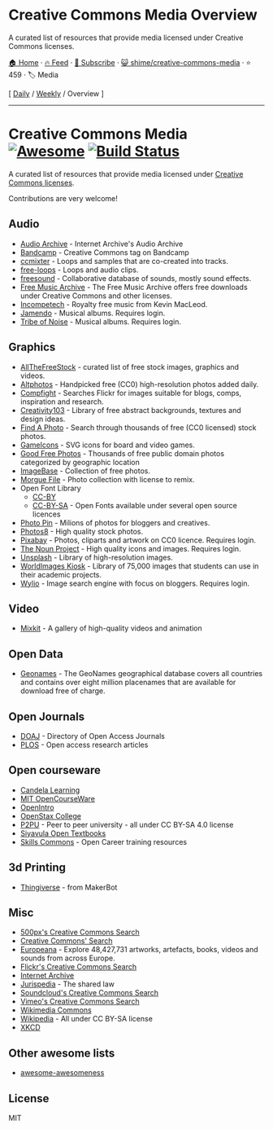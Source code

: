 # Creative Commons Media Overview

A curated list of resources that provide media licensed under Creative Commons licenses.

[🏠 Home](/README.md) · [🔥 Feed](https://www.trackawesomelist.com/shime/creative-commons-media/rss.xml) · [📮 Subscribe](https://trackawesomelist.us17.list-manage.com/subscribe?u=d2f0117aa829c83a63ec63c2f&id=36a103854c) · [😺 shime/creative-commons-media](https://github.com/shime/creative-commons-media) · ⭐ 459 · 🏷️ Media

[ [Daily](/content/shime/creative-commons-media/README.md) / [Weekly](/content/shime/creative-commons-media/week/README.md) / Overview ]

---

# Creative Commons Media [![Awesome](https://cdn.rawgit.com/sindresorhus/awesome/d7305f38d29fed78fa85652e3a63e154dd8e8829/media/badge.svg)](https://github.com/sindresorhus/awesome) [![Build Status](https://travis-ci.org/shime/creative-commons-media.svg?branch=master)](https://travis-ci.org/shime/creative-commons-media)

A curated list of resources that provide media licensed under [Creative Commons licenses](https://creativecommons.org/licenses/).

Contributions are very welcome!

## Audio

*   [Audio Archive](https://archive.org/details/audio) - Internet Archive's Audio Archive
*   [Bandcamp](https://bandcamp.com/tag/creative-commons) - Creative Commons tag on Bandcamp
*   [ccmixter](http://ccmixter.org/) - Loops and samples that are co-created into tracks.
*   [free-loops](http://free-loops.com/) - Loops and audio clips.
*   [freesound](http://www.freesound.org/) - Collaborative database of sounds, mostly sound effects.
*   [Free Music Archive](https://www.freemusicarchive.org/) - The Free Music Archive offers free downloads under Creative Commons and other licenses.
*   [Incompetech](http://incompetech.com/music/) - Royalty free music from Kevin MacLeod.
*   [Jamendo](http://jamendo.com) - Musical albums. Requires login.
*   [Tribe of Noise](http://www.tribeofnoise.com/) - Musical albums. Requires login.

## Graphics

*   [AllTheFreeStock](http://allthefreestock.com/) - curated list of free stock images, graphics and videos.
*   [Altphotos](https://altphotos.com) - Handpicked free (CC0) high-resolution photos added daily.
*   [Compfight](http://www.compfight.com/) - Searches Flickr for images suitable for blogs, comps, inspiration and research.
*   [Creativity103](http://creativity103.com/) - Library of free abstract backgrounds, textures and design ideas.
*   [Find A Photo](http://finda.photo/) - Search through thousands of free (CC0 licensed) stock photos.
*   [GameIcons](http://game-icons.net/) - SVG icons for board and video games.
*   [Good Free Photos](https://www.goodfreephotos.com) - Thousands of free public domain photos categorized by geographic location
*   [ImageBase](http://imagebase.net/) - Collection of free photos.
*   [Morgue File](http://www.morguefile.com/archive/) - Photo collection with license to remix.
*   Open Font Library
    *   [CC-BY](https://fontlibrary.org/en/search?license=CC-BY)
    *   [CC-BY-SA](https://fontlibrary.org/en/search?license=CC-BY-SA) - Open Fonts available under several open source licences
*   [Photo Pin](http://photopin.com/) - Milions of photos for bloggers and creatives.
*   [Photos8](http://photos8.com/) - High quality stock photos.
*   [Pixabay](https://pixabay.com/) - Photos, cliparts and artwork on CC0 licence. Requires login.
*   [The Noun Project](http://thenounproject.com/) - High quality icons and images. Requires login.
*   [Unsplash](https://unsplash.com/) - Library of high-resolution images.
*   [WorldImages Kiosk](http://worldimages.sjsu.edu/) - Library of 75,000 images that students can use in their academic projects.
*   [Wylio](http://wylio.com/) - Image search engine with focus on bloggers. Requires login.

## Video

*   [Mixkit](https://mixkit.co/) - A gallery of high-quality videos and animation

## Open Data

*   [Geonames](http://www.geonames.org/) - The GeoNames geographical database covers all countries and contains over eight million placenames that are available for download free of charge.

## Open Journals

*   [DOAJ](https://doaj.org/) - Directory of Open Access Journals
*   [PLOS](https://www.plos.org/) - Open access research articles

## Open courseware

*   [Candela Learning](https://courses.candelalearning.com/catalog/lumen)
*   [MIT OpenCourseWare](http://ocw.mit.edu)
*   [OpenIntro](https://www.openintro.org/)
*   [OpenStax College](https://www.openstaxcollege.org/)
*   [P2PU](https://www.p2pu.org/en/) - Peer to peer university - all under CC BY-SA 4.0 license
*   [Siyavula Open Textbooks](http://www.siyavula.com/work-oer.html#BOOKS)
*   [Skills Commons](https://www.skillscommons.org/) - Open Career training resources

## 3d Printing

*   [Thingiverse](https://www.thingiverse.com/) - from MakerBot

## Misc

*   [500px's Creative Commons Search](http://500px.com/creativecommons)
*   [Creative Commons' Search](http://search.creativecommons.org/)
*   [Europeana](http://www.europeana.eu/portal/) - Explore 48,427,731 artworks, artefacts, books, videos and sounds from across Europe.
*   [Flickr's Creative Commons Search](https://www.flickr.com/creativecommons/)
*   [Internet Archive](https://archive.org)
*   [Jurispedia](http://jurispedia.org) - The shared law
*   [Soundcloud's Creative Commons Search](https://soundcloud.com/search/sounds?filter.license=to_share)
*   [Vimeo's Creative Commons Search](http://vimeo.com/creativecommons)
*   [Wikimedia Commons](http://commons.wikimedia.org/)
*   [Wikipedia](https://wikipedia.org) - All under CC BY-SA license
*   [XKCD](https://xkcd.com/)

## Other awesome lists

*   [awesome-awesomeness](https://github.com/bayandin/awesome-awesomeness)

## License

MIT

